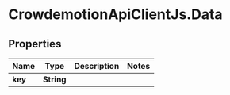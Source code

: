 # CrowdemotionApiClientJs.Data

## Properties
Name | Type | Description | Notes
------------ | ------------- | ------------- | -------------
**key** | **String** |  | 


